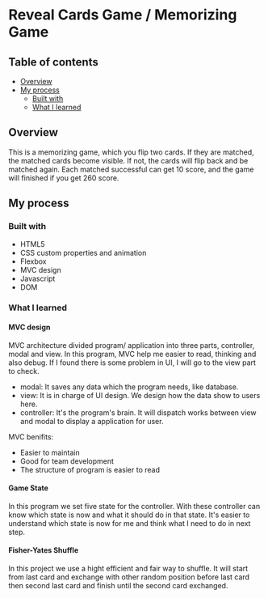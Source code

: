 # Reveal Cards Game / Memorizing Game

## Table of contents

- [Overview](#overview)
- [My process](#my-process)
  - [Built with](#built-with)
  - [What I learned](#what-i-learned)


## Overview

This is a memorizing game, which you flip two cards. If they are matched, the matched cards become visible.
If not, the cards will flip back and be matched again. Each matched successful can get 10 score, and the game will finished if you get 260 score.

## My process

### Built with

- HTML5
- CSS custom properties and animation
- Flexbox
- MVC design
- Javascript
- DOM

### What I learned

#### MVC design

MVC architecture divided program/ application into three parts, controller, modal and view.
In this program, MVC help me easier to read, thinking and also debug.
If I found there is some problem in UI, I will go to the view part to check.

- modal: It saves any data which the program needs, like database.
- view: It is in charge of UI design. We design how the data show to users here.
- controller: It's the program's brain. It will dispatch works between view and modal to display a application for user.

MVC benifits:

- Easier to maintain
- Good for team development
- The structure of program is easier to read

#### Game State

In this program we set five state for the controller. With these controller can know which state is now and what it should do in that state. It's easier to understand which state is now for me and think what I need to do in next step.

#### Fisher-Yates Shuffle

In this project we use a hight efficient and fair way to shuffle.
It will start from last card and exchange with other random position before last card then second last card and finish until the second card exchanged.
